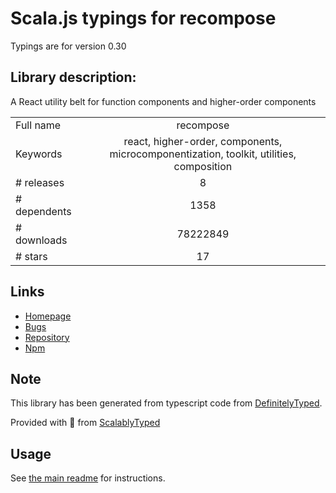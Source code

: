 
# Scala.js typings for recompose

Typings are for version 0.30

## Library description:
A React utility belt for function components and higher-order components

|                    |                 |
| ------------------ | :-------------: |
| Full name          | recompose |
| Keywords           | react, higher-order, components, microcomponentization, toolkit, utilities, composition |
| # releases         | 8 |
| # dependents       | 1358 |
| # downloads        | 78222849 |
| # stars            | 17 |

## Links
- [Homepage](https://github.com/acdlite/recompose)
- [Bugs](https://github.com/acdlite/recompose/issues)
- [Repository](https://github.com/acdlite/recompose)
- [Npm](https://www.npmjs.com/package/recompose)
    


## Note
This library has been generated from typescript code from [DefinitelyTyped](https://definitelytyped.org).

Provided with :purple_heart: from [ScalablyTyped](https://github.com/oyvindberg/ScalablyTyped)

## Usage
See [the main readme](../../readme.md) for instructions.


